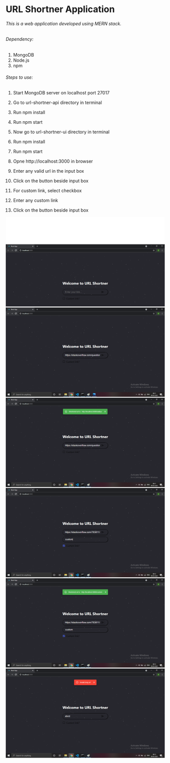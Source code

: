 # URL Shortner Application
###### This is a web application developed using MERN stack. 

###### Dependency:
1. MongoDB
2. Node.js
3. npm 
###### Steps to use:
1. Start MongoDB server on localhost port 27017
2. Go to url-shortner-api directory in terminal
3. Run npm install
4. Run npm start
5. Now go to url-shortner-ui directory in terminal
6. Run npm install
7. Run npm start
8. Opne http://localhost:3000 in browser
9. Enter any valid url in the input box
10. Click on the button beside input box

11. For custom link, select checkbox
12. Enter any custom link
13. Click on the button beside input box

![Snap](screens/1.png)
![Snap](screens/2.png)
![Snap](screens/3.png)
![Snap](screens/4.png)
![Snap](screens/5.png)
![Snap](screens/6.png)